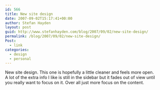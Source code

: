 ```yaml
---
id: 566
title: New site design
date: 2007-09-02T15:17:41+00:00
author: Stefan Hayden
layout: post
guid: http://www.stefanhayden.com/blog/2007/09/02/new-site-design/
permalink: /blog/2007/09/02/new-site-design/
Post:
  - link
categories:
  - design
  - personal
---
```

New site design. This one is hopefully a little cleaner and feels more open. A lot of the extra info I like is still in the sidebar but it fades out of view until you really want to focus on it. Over all just more focus on the content.
